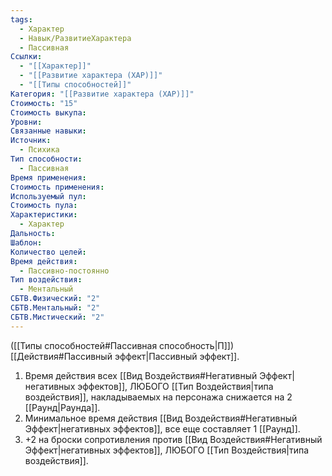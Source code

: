 ```yaml
---
tags:
  - Характер
  - Навык/РазвитиеХарактера
  - Пассивная
Ссылки:
  - "[[Характер]]"
  - "[[Развитие характера (ХАР)]]"
  - "[[Типы способностей]]"
Категория: "[[Развитие характера (ХАР)]]"
Стоимость: "15"
Стоимость выкупа: 
Уровни: 
Связанные навыки: 
Источник:
  - Психика
Тип способности:
  - Пассивная
Время применения: 
Стоимость применения: 
Используемый пул: 
Стоимость пула: 
Характеристики:
  - Характер
Дальность: 
Шаблон: 
Количество целей: 
Время действия:
  - Пассивно-постоянно
Тип воздействия:
  - Ментальный
СБТВ.Физический: "2"
СБТВ.Ментальный: "2"
СБТВ.Мистический: "2"
---
```

([[Типы способностей#Пассивная способность|П]]) [[Действия#Пассивный эффект|Пассивный эффект]]. 

1. Время действия всех [[Вид Воздействия#Негативный Эффект|негативных эффектов]], ЛЮБОГО [[Тип Воздействия|типа воздействия]], накладываемых на персонажа снижается на 2 [[Раунд|Раунда]]. 
2. Минимальное время действия [[Вид Воздействия#Негативный Эффект|негативных эффектов]], все еще составляет 1 [[Раунд]]. 
3. +2 на броски сопротивления против [[Вид Воздействия#Негативный Эффект|негативных эффектов]], ЛЮБОГО [[Тип Воздействия|типа воздействия]].